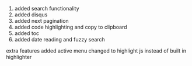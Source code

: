 1. added search functionality
2. added disqus
3. added next pagination
4. added code highlighting and copy to clipboard
5. added toc
6. added date reading and fuzzy search

extra features
added active menu
changed to highlight js instead of built in highlighter

